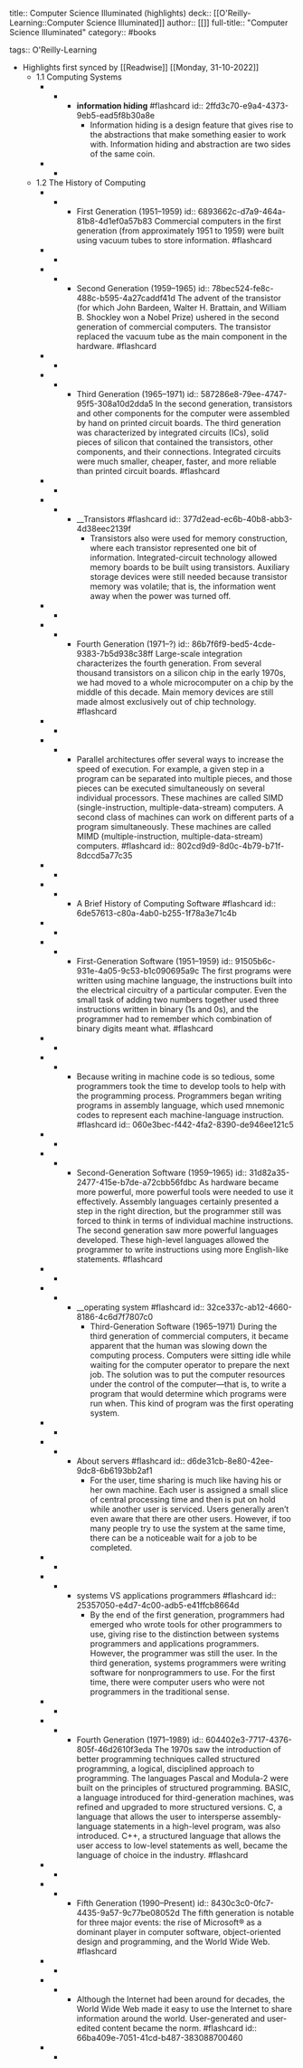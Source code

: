 title:: Computer Science Illuminated (highlights)
deck:: [[O'Reilly-Learning::Computer Science Illuminated]]
author:: [[]]
full-title:: "Computer Science Illuminated"
category:: #books

tags:: O'Reilly-Learning

- Highlights first synced by [[Readwise]] [[Monday, 31-10-2022]]
	- 1.1 Computing Systems
		- -
			- __information hiding__ #flashcard
			  id:: 2ffd3c70-e9a4-4373-9eb5-ead5f8b30a8e
				- Information hiding is a design feature that gives rise to the abstractions that make something easier to work with. Information hiding and abstraction are two sides of the same coin.
		- -
	- 1.2 The History of Computing
		- -
			- First Generation (1951–1959)
			  id:: 6893662c-d7a9-464a-81b8-4d1ef0a57b83
			  Commercial computers in the first generation (from approximately 1951 to 1959) were built using vacuum tubes to store information. #flashcard
		- -
		- -
			- Second Generation (1959–1965)
			  id:: 78bec524-fe8c-488c-b595-4a27caddf41d
			  The advent of the transistor (for which John Bardeen, Walter H. Brattain, and William B. Shockley won a Nobel Prize) ushered in the second generation of commercial computers. The transistor replaced the vacuum tube as the main component in the hardware. #flashcard
		- -
		- -
			- Third Generation (1965–1971)
			  id:: 587286e8-79ee-4747-95f5-308a10d2dda5
			  In the second generation, transistors and other components for the computer were assembled by hand on printed circuit boards. The third generation was characterized by integrated circuits (ICs), solid pieces of silicon that contained the transistors, other components, and their connections. Integrated circuits were much smaller, cheaper, faster, and more reliable than printed circuit boards. #flashcard
		- -
		- -
			- __Transistors #flashcard
			  id:: 377d2ead-ec6b-40b8-abb3-4d38eec2139f
				- Transistors also were used for memory construction, where each transistor represented one bit of information. Integrated-circuit technology allowed memory boards to be built using transistors. Auxiliary storage devices were still needed because transistor memory was volatile; that is, the information went away when the power was turned off.
		- -
		- -
			- Fourth Generation (1971–?)
			  id:: 86b7f6f9-bed5-4cde-9383-7b5d938c38ff
			  Large-scale integration characterizes the fourth generation. From several thousand transistors on a silicon chip in the early 1970s, we had moved to a whole microcomputer on a chip by the middle of this decade. Main memory devices are still made almost exclusively out of chip technology. #flashcard
		- -
		- -
			- Parallel architectures offer several ways to increase the speed of execution. For example, a given step in a program can be separated into multiple pieces, and those pieces can be executed simultaneously on several individual processors. These machines are called SIMD (single-instruction, multiple-data-stream) computers. A second class of machines can work on different parts of a program simultaneously. These machines are called MIMD (multiple-instruction, multiple-data-stream) computers. #flashcard
			  id:: 802cd9d9-8d0c-4b79-b71f-8dccd5a77c35
		- -
		- -
			- A Brief History of Computing Software #flashcard
			  id:: 6de57613-c80a-4ab0-b255-1f78a3e71c4b
		- -
		- -
			- First-Generation Software (1951–1959)
			  id:: 91505b6c-931e-4a05-9c53-b1c090695a9c
			  The first programs were written using machine language, the instructions built into the electrical circuitry of a particular computer. Even the small task of adding two numbers together used three instructions written in binary (1s and 0s), and the programmer had to remember which combination of binary digits meant what. #flashcard
		- -
		- -
			- Because writing in machine code is so tedious, some programmers took the time to develop tools to help with the programming process. Programmers began writing programs in assembly language, which used mnemonic codes to represent each machine-language instruction. #flashcard
			  id:: 060e3bec-f442-4fa2-8390-de946ee121c5
		- -
		- -
			- Second-Generation Software (1959–1965)
			  id:: 31d82a35-2477-415e-b7de-a72cbb56fdbc
			  As hardware became more powerful, more powerful tools were needed to use it effectively. Assembly languages certainly presented a step in the right direction, but the programmer still was forced to think in terms of individual machine instructions. The second generation saw more powerful languages developed. These high-level languages allowed the programmer to write instructions using more English-like statements. #flashcard
		- -
		- -
			- __operating system #flashcard
			  id:: 32ce337c-ab12-4660-8186-4c6d7f7807c0
				- Third-Generation Software (1965–1971)
				  During the third generation of commercial computers, it became apparent that the human was slowing down the computing process. Computers were sitting idle while waiting for the computer operator to prepare the next job. The solution was to put the computer resources under the control of the computer—that is, to write a program that would determine which programs were run when. This kind of program was the first operating system.
		- -
		- -
			- About servers #flashcard
			  id:: d6de31cb-8e80-42ee-9dc8-6b6193bb2af1
				- For the user, time sharing is much like having his or her own machine. Each user is assigned a small slice of central processing time and then is put on hold while another user is serviced. Users generally aren’t even aware that there are other users. However, if too many people try to use the system at the same time, there can be a noticeable wait for a job to be completed.
		- -
		- -
			- systems VS applications programmers #flashcard
			  id:: 25357050-e4d7-4c00-adb5-e41ffcb8664d
				- By the end of the first generation, programmers had emerged who wrote tools for other programmers to use, giving rise to the distinction between systems programmers and applications programmers. However, the programmer was still the user. In the third generation, systems programmers were writing software for nonprogrammers to use. For the first time, there were computer users who were not programmers in the traditional sense.
		- -
		- -
			- Fourth Generation (1971–1989)
			  id:: 604402e3-7717-4376-805f-46d2610f3eda
			  The 1970s saw the introduction of better programming techniques called structured programming, a logical, disciplined approach to programming. The languages Pascal and Modula-2 were built on the principles of structured programming. BASIC, a language introduced for third-generation machines, was refined and upgraded to more structured versions. C, a language that allows the user to intersperse assembly-language statements in a high-level program, was also introduced. C++, a structured language that allows the user access to low-level statements as well, became the language of choice in the industry. #flashcard
		- -
		- -
			- Fifth Generation (1990–Present)
			  id:: 8430c3c0-0fc7-4435-9a57-9c77be08052d
			  The fifth generation is notable for three major events: the rise of Microsoft® as a dominant player in computer software, object-oriented design and programming, and the World Wide Web. #flashcard
		- -
		- -
			- Although the Internet had been around for decades, the World Wide Web made it easy to use the Internet to share information around the world. User-generated and user-edited content became the norm. #flashcard
			  id:: 66ba409e-7051-41cd-b487-383088700460
		- -